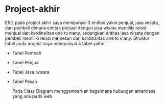 # Project-akhir
ERD pada project akhir saya mempunyai 3 entitas yakni penjual, jasa wisata, dan pembeli dimana entitas penjual dengan jasa wisata memiliki relasi menjual dan kardinalitas one to many, sedangkan entitas jasa wisata dengan pembeli memiliki relasi memesan dan kardinalitas one to many. 
Struktur tabel pada project saya mempunyai 4 tabel yaitu:
- Tabel Pembeli
- Tabel Penjual
- Tabel Jasa_wisata
- Tabel Pesan

  Pada Class Diagram menggambarkan bagaimana hubungan antarclass yang ada pada web
